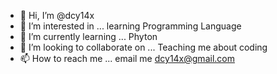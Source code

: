 - 👋 Hi, I’m @dcy14x
- 👀 I’m interested in ... learning Programming Language
- 🌱 I’m currently learning ... Phyton
- 💞️ I’m looking to collaborate on ... Teaching me about coding
- 📫 How to reach me ... email me dcy14x@gmail.com

<!---
dcy14x/dcy14x is a ✨ special ✨ repository because its `README.md` (this file) appears on your GitHub profile.
You can click the Preview link to take a look at your changes.
--->
